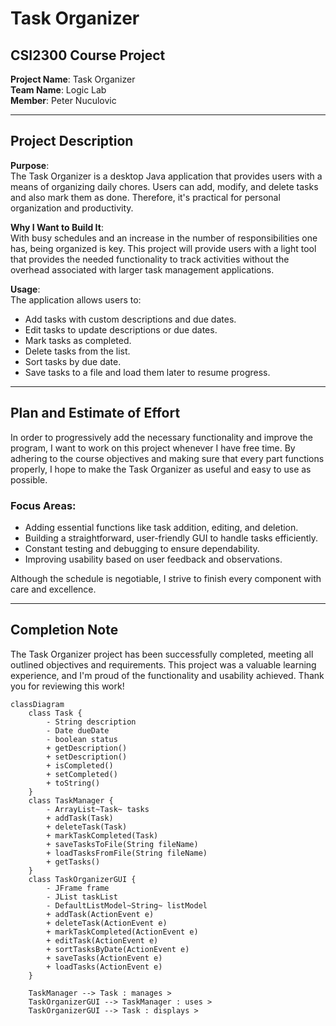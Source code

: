# Task Organizer

## **CSI2300 Course Project**

**Project Name**: Task Organizer  
**Team Name**: Logic Lab  
**Member**: Peter Nuculovic  

---

## **Project Description**

**Purpose**:  
The Task Organizer is a desktop Java application that provides users with a means of organizing daily chores. Users can add, modify, and delete tasks and also mark them as done. Therefore, it's practical for personal organization and productivity.

**Why I Want to Build It**:  
With busy schedules and an increase in the number of responsibilities one has, being organized is key. This project will provide users with a light tool that provides the needed functionality to track activities without the overhead associated with larger task management applications. 

**Usage**:  
The application allows users to:
- Add tasks with custom descriptions and due dates.
- Edit tasks to update descriptions or due dates.
- Mark tasks as completed.
- Delete tasks from the list.
- Sort tasks by due date.
- Save tasks to a file and load them later to resume progress.

---

## **Plan and Estimate of Effort**
In order to progressively add the necessary functionality and improve the program, I want to work on this project whenever I have free time. By adhering to the course objectives and making sure that every part functions properly, I hope to make the Task Organizer as useful and easy to use as possible.

### **Focus Areas**:
- Adding essential functions like task addition, editing, and deletion.
- Building a straightforward, user-friendly GUI to handle tasks efficiently.
- Constant testing and debugging to ensure dependability.
- Improving usability based on user feedback and observations.

Although the schedule is negotiable, I strive to finish every component with care and excellence.

---

## **Completion Note**
The Task Organizer project has been successfully completed, meeting all outlined objectives and requirements. This project was a valuable learning experience, and I'm proud of the functionality and usability achieved. Thank you for reviewing this work!


```mermaid
classDiagram
    class Task {
        - String description
        - Date dueDate
        - boolean status
        + getDescription()
        + setDescription()
        + isCompleted()
        + setCompleted()
        + toString()
    }
    class TaskManager {
        - ArrayList~Task~ tasks
        + addTask(Task)
        + deleteTask(Task)
        + markTaskCompleted(Task)
        + saveTasksToFile(String fileName)
        + loadTasksFromFile(String fileName)
        + getTasks()
    }
    class TaskOrganizerGUI {
        - JFrame frame
        - JList taskList
        - DefaultListModel~String~ listModel
        + addTask(ActionEvent e)
        + deleteTask(ActionEvent e)
        + markTaskCompleted(ActionEvent e)
        + editTask(ActionEvent e)
        + sortTasksByDate(ActionEvent e)
        + saveTasks(ActionEvent e)
        + loadTasks(ActionEvent e)
    }

    TaskManager --> Task : manages >
    TaskOrganizerGUI --> TaskManager : uses >
    TaskOrganizerGUI --> Task : displays >
